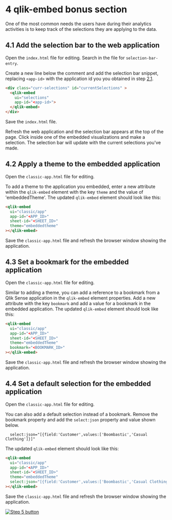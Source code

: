 # 4 qlik-embed bonus section

One of the most common needs the users have during their analytics activities is to keep track of the
selections they are applying to the data.

## 4.1 Add the selection bar to the web application

Open the `index.html` file for editing. Search in the file for `selection-bar-entry`.

Create a new line below the comment and add the selection bar snippet, replacing `<app-id>` with the application id you you obtained in step [2.1](02-full-analytics-embed.md#2.1-Get-the-application-Id).

```html
<div class="curr-selections" id="currentSelections" >
  <qlik-embed 
    ui="selections" 
    app-id="<app-id>">
  </qlik-embed>
</div>
```

Save the `index.html` file.

Refresh the web application and the selection bar appears at the top of the page. Click inside one of the embedded visualizations and make a selection. The selection bar will update with the current selections you've made.

## 4.2 Apply a theme to the embedded application

Open the `classic-app.html` file for editing.

To add a theme to the application you embedded, enter a new attribute within the `qlik-embed` element with the key `theme` and the value of 'embeddedTheme'. The updated `qlik-embed` element should look like this:

```html
<qlik-embed
  ui="classic/app"
  app-id="<APP_ID>"
  sheet-id="<SHEET_ID>"
  theme="embeddedtheme"
></qlik-embed>
```

Save the `classic-app.html` file and refresh the browser window showing the application.

## 4.3 Set a bookmark for the embedded application

Open the `classic-app.html` file for editing.

Similar to adding a theme, you can add a reference to a bookmark from a Qlik Sense application in the `qlik-embed` element properties. Add a new attribute with the key `bookmark` and add a value for a bookmark in the embedded application. <TODO PROVIDE BOOKMARK ID> The updated `qlik-embed` element should look like this:

```html
<qlik-embed
  ui="classic/app"
  app-id="<APP_ID>"
  sheet-id="<SHEET_ID>"
  theme="embeddedTheme"
  bookmark="<BOOKMARK_ID>"
></qlik-embed>
```

Save the `classic-app.html` file and refresh the browser window showing the application.

## 4.4 Set a default selection for the embedded application

Open the `classic-app.html` file for editing.

You can also add a default selection instead of a bookmark. Remove the bookmark property and add the `select:json` property and value shown below.

```javacript
  select:json="[{field:'Customer',values:['Boombastic','Casual Clothing']}]"
```

The updated `qlik-embed` element should look like this:

```html
<qlik-embed
  ui="classic/app"
  app-id="<APP_ID>"
  sheet-id="<SHEET_ID>"
  theme="embeddedTheme"
  select:json="[{field:'Customer',values:['Boombastic','Casual Clothing']}]"
></qlik-embed>
```

Save the `classic-app.html` file and refresh the browser window showing the application.

[![Step 5 button](https://img.shields.io/badge/Step_5_--_Trigger_events_on_analytics_data_>-19426C?style=for-the-badge)](05-trigger-events.md)
